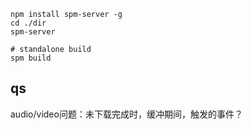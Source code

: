 
    npm install spm-server -g
    cd ./dir
    spm-server

    # standalone build
    spm build
    
## qs
audio/video问题：未下载完成时，缓冲期间，触发的事件？
